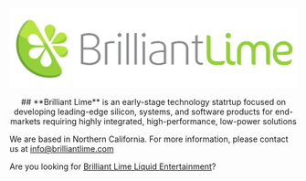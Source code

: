 ![Brilliant Lime](Logo_Horizontal_Transparent.png)

<center>## **Brilliant Lime** is an early-stage technology statrtup focused on developing leading-edge silicon, systems, and software products for end-markets requiring highly integrated, high-performance, low-power solutions</center>

We are based in Northern California. For more information, please contact us at [info@brilliantlime.com](mailto:info@brilliantlime.com)

Are you looking for [Brilliant Lime Liquid Entertainment](tonic.html)?

